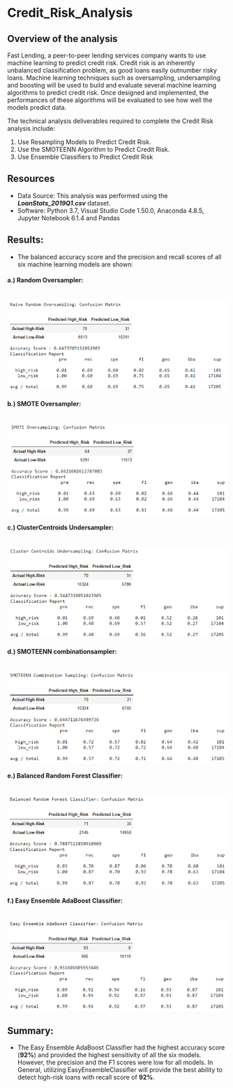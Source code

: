 # Credit_Risk_Analysis

## Overview of the analysis
 Fast Lending, a peer-to-peer lending services company wants to use machine learning to predict credit risk. Credit risk is an inherently unbalanced classification problem, as good loans easily outnumber risky loans. Machine learning techniques such as oversampling, undersampling and boosting will be used to build and evaluate several machine learning algorithms to predict credit risk. Once designed and implemented, the performances of these algorithms will be evaluated to see how well the models predict data. 

The technical analysis deliverables required to complete the Credit Risk analysis include: <br />

1. Use Resampling Models to Predict Credit Risk.
2. Use the SMOTEENN Algorithm to Predict Credit Risk.
3. Use Ensemble Classifiers to Predict Credit Risk


## Resources
- Data Source: This analysis was performed using the ***LoanStats_2019Q1.csv*** dataset.  
- Software: Python 3.7, Visual Studio Code 1.50.0, Anaconda 4.8.5, Jupyter Notebook 6.1.4 and Pandas


## Results: 
- The balanced accuracy score and the precision and recall scores of all six machine learning models are shown: 

#### a.) Random Oversampler:

<br /> ![Image](Images/Random_oversampler.png) <br />

#### b.) SMOTE Oversampler:

<br /> ![Image](Images/SMOTE_oversampler.png) <br />

#### c.) ClusterCentroids Undersampler:


<br /> ![Image](Images/Cluster_centriods_undersampler.png) <br />

#### d.) SMOTEENN combinationsampler:

<br /> ![Image](Images/SMOTEENN%20Combination%20Sampling.png) <br />

#### e.) Balanced Random Forest Classifier:
<br /> ![Image](Images/Balanced_Random_Forest.png) <br />

#### f.) Easy Ensemble AdaBoost Classifier:

<br /> ![Image](Images/Easy_Ensemble_AdaBoost.png) <br />


## Summary:
- The Easy Ensemble AdaBoost Classifier had the highest accuracy score (**92%**) and provided the highest sensitivity of all the six models. However, the precision and the F1 scores were low for all models.  In General, utilizing EasyEnsembleClassifier will provide the best ability to detect high-risk loans with recall score of **92%**.

